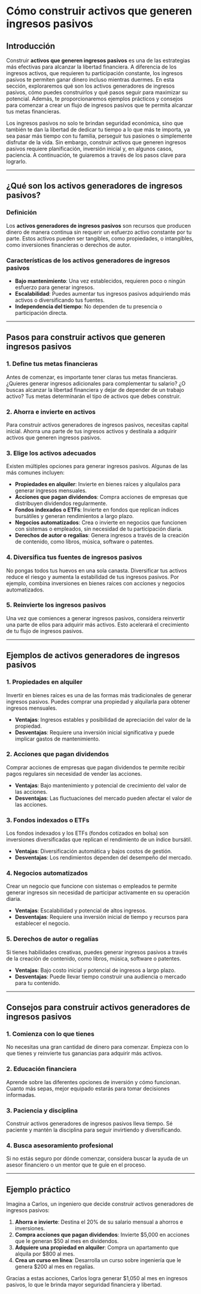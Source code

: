 # Cómo construir activos que generen ingresos pasivos

## Introducción

Construir **activos que generen ingresos pasivos** es una de las estrategias más efectivas para alcanzar la libertad financiera. A diferencia de los ingresos activos, que requieren tu participación constante, los ingresos pasivos te permiten ganar dinero incluso mientras duermes. En esta sección, exploraremos qué son los activos generadores de ingresos pasivos, cómo puedes construirlos y qué pasos seguir para maximizar su potencial. Además, te proporcionaremos ejemplos prácticos y consejos para comenzar a crear un flujo de ingresos pasivos que te permita alcanzar tus metas financieras.

Los ingresos pasivos no solo te brindan seguridad económica, sino que también te dan la libertad de dedicar tu tiempo a lo que más te importa, ya sea pasar más tiempo con tu familia, perseguir tus pasiones o simplemente disfrutar de la vida. Sin embargo, construir activos que generen ingresos pasivos requiere planificación, inversión inicial y, en algunos casos, paciencia. A continuación, te guiaremos a través de los pasos clave para lograrlo.

---

## ¿Qué son los activos generadores de ingresos pasivos?

### Definición

Los **activos generadores de ingresos pasivos** son recursos que producen dinero de manera continua sin requerir un esfuerzo activo constante por tu parte. Estos activos pueden ser tangibles, como propiedades, o intangibles, como inversiones financieras o derechos de autor.

### Características de los activos generadores de ingresos pasivos

- **Bajo mantenimiento**: Una vez establecidos, requieren poco o ningún esfuerzo para generar ingresos.  
- **Escalabilidad**: Puedes aumentar tus ingresos pasivos adquiriendo más activos o diversificando tus fuentes.  
- **Independencia del tiempo**: No dependen de tu presencia o participación directa.  

---

## Pasos para construir activos que generen ingresos pasivos

### 1. **Define tus metas financieras**

Antes de comenzar, es importante tener claras tus metas financieras. ¿Quieres generar ingresos adicionales para complementar tu salario? ¿O buscas alcanzar la libertad financiera y dejar de depender de un trabajo activo? Tus metas determinarán el tipo de activos que debes construir.

### 2. **Ahorra e invierte en activos**

Para construir activos generadores de ingresos pasivos, necesitas capital inicial. Ahorra una parte de tus ingresos activos y destínala a adquirir activos que generen ingresos pasivos.

### 3. **Elige los activos adecuados**

Existen múltiples opciones para generar ingresos pasivos. Algunas de las más comunes incluyen:

- **Propiedades en alquiler**: Invierte en bienes raíces y alquílalos para generar ingresos mensuales.  
- **Acciones que pagan dividendos**: Compra acciones de empresas que distribuyen dividendos regularmente.  
- **Fondos indexados o ETFs**: Invierte en fondos que replican índices bursátiles y generan rendimientos a largo plazo.  
- **Negocios automatizados**: Crea o invierte en negocios que funcionen con sistemas o empleados, sin necesidad de tu participación diaria.  
- **Derechos de autor o regalías**: Genera ingresos a través de la creación de contenido, como libros, música, software o patentes.  

### 4. **Diversifica tus fuentes de ingresos pasivos**

No pongas todos tus huevos en una sola canasta. Diversificar tus activos reduce el riesgo y aumenta la estabilidad de tus ingresos pasivos. Por ejemplo, combina inversiones en bienes raíces con acciones y negocios automatizados.

### 5. **Reinvierte los ingresos pasivos**

Una vez que comiences a generar ingresos pasivos, considera reinvertir una parte de ellos para adquirir más activos. Esto acelerará el crecimiento de tu flujo de ingresos pasivos.

---

## Ejemplos de activos generadores de ingresos pasivos

### 1. **Propiedades en alquiler**

Invertir en bienes raíces es una de las formas más tradicionales de generar ingresos pasivos. Puedes comprar una propiedad y alquilarla para obtener ingresos mensuales.

- **Ventajas**: Ingresos estables y posibilidad de apreciación del valor de la propiedad.  
- **Desventajas**: Requiere una inversión inicial significativa y puede implicar gastos de mantenimiento.  

### 2. **Acciones que pagan dividendos**

Comprar acciones de empresas que pagan dividendos te permite recibir pagos regulares sin necesidad de vender las acciones.

- **Ventajas**: Bajo mantenimiento y potencial de crecimiento del valor de las acciones.  
- **Desventajas**: Las fluctuaciones del mercado pueden afectar el valor de las acciones.  

### 3. **Fondos indexados o ETFs**

Los fondos indexados y los ETFs (fondos cotizados en bolsa) son inversiones diversificadas que replican el rendimiento de un índice bursátil.

- **Ventajas**: Diversificación automática y bajos costos de gestión.  
- **Desventajas**: Los rendimientos dependen del desempeño del mercado.  

### 4. **Negocios automatizados**

Crear un negocio que funcione con sistemas o empleados te permite generar ingresos sin necesidad de participar activamente en su operación diaria.

- **Ventajas**: Escalabilidad y potencial de altos ingresos.  
- **Desventajas**: Requiere una inversión inicial de tiempo y recursos para establecer el negocio.  

### 5. **Derechos de autor o regalías**

Si tienes habilidades creativas, puedes generar ingresos pasivos a través de la creación de contenido, como libros, música, software o patentes.

- **Ventajas**: Bajo costo inicial y potencial de ingresos a largo plazo.  
- **Desventajas**: Puede llevar tiempo construir una audiencia o mercado para tu contenido.  

---

## Consejos para construir activos generadores de ingresos pasivos

### 1. **Comienza con lo que tienes**

No necesitas una gran cantidad de dinero para comenzar. Empieza con lo que tienes y reinvierte tus ganancias para adquirir más activos.

### 2. **Educación financiera**

Aprende sobre las diferentes opciones de inversión y cómo funcionan. Cuanto más sepas, mejor equipado estarás para tomar decisiones informadas.

### 3. **Paciencia y disciplina**

Construir activos generadores de ingresos pasivos lleva tiempo. Sé paciente y mantén la disciplina para seguir invirtiendo y diversificando.

### 4. **Busca asesoramiento profesional**

Si no estás seguro por dónde comenzar, considera buscar la ayuda de un asesor financiero o un mentor que te guíe en el proceso.

---

## Ejemplo práctico

Imagina a Carlos, un ingeniero que decide construir activos generadores de ingresos pasivos:

1. **Ahorra e invierte**: Destina el 20% de su salario mensual a ahorros e inversiones.  
2. **Compra acciones que pagan dividendos**: Invierte $5,000 en acciones que le generan $50 al mes en dividendos.  
3. **Adquiere una propiedad en alquiler**: Compra un apartamento que alquila por $800 al mes.  
4. **Crea un curso en línea**: Desarrolla un curso sobre ingeniería que le genera $200 al mes en regalías.  

Gracias a estas acciones, Carlos logra generar $1,050 al mes en ingresos pasivos, lo que le brinda mayor seguridad financiera y libertad.
